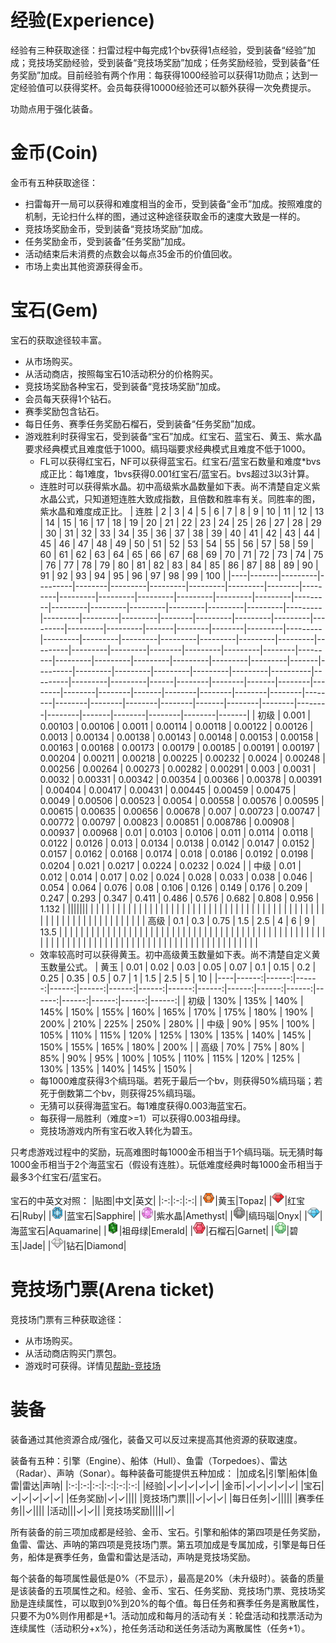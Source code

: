 # 经验(Experience)
经验有三种获取途径：扫雷过程中每完成1个bv获得1点经验，受到装备“经验”加成；竞技场奖励经验，受到装备“竞技场奖励”加成；任务奖励经验，受到装备“任务奖励”加成。目前经验有两个作用：每获得1000经验可以获得1功勋点；达到一定经验值可以获得奖杯。会员每获得10000经验还可以额外获得一次免费提示。

功勋点用于强化装备。

# 金币(Coin)
金币有五种获取途径：
- 扫雷每开一局可以获得和难度相当的金币，受到装备“金币”加成。按照难度的机制，无论扫什么样的图，通过这种途径获取金币的速度大致是一样的。
- 竞技场奖励金币，受到装备“竞技场奖励”加成。
- 任务奖励金币，受到装备“任务奖励”加成。
- 活动结束后未消费的点数会以每点35金币的价值回收。
- 市场上卖出其他资源获得金币。

# 宝石(Gem)
宝石的获取途径较丰富。
- 从市场购买。
- 从活动商店，按照每宝石10活动积分的价格购买。
- 竞技场奖励各种宝石，受到装备“竞技场奖励”加成。
- 会员每天获得1个钻石。
- 赛季奖励包含钻石。
- 每日任务、赛季任务奖励石榴石，受到装备“任务奖励”加成。
- 游戏胜利时获得宝石，受到装备“宝石”加成。红宝石、蓝宝石、黄玉、紫水晶要求经典模式且难度低于1000。缟玛瑙要求经典模式且难度不低于1000。
  - FL可以获得红宝石，NF可以获得蓝宝石。红宝石/蓝宝石数量和难度*bvs成正比：每1难度，1bvs获得0.001红宝石/蓝宝石。bvs超过3以3计算。
  - 连胜时可以获得紫水晶。初中高级紫水晶数量如下表。尚不清楚自定义紫水晶公式，只知道短连胜大致成指数，且倍数和胜率有关。同胜率的图，紫水晶和难度成正比。
    | 连胜 | 2     | 3       | 4       | 5      | 6       | 7       | 8       | 9       | 10     | 11      | 12      | 13      | 14      | 15      | 16      | 17      | 18      | 19      | 20      | 21      | 22      | 23      | 24      | 25      | 26      | 27      | 28      | 29     | 30      | 31      | 32      | 33      | 34      | 35      | 36    | 37     | 38     | 39      | 40      | 41      | 42      | 43      | 44      | 45      | 46      | 47      | 48      | 49      | 50      | 51     | 52      | 53      | 54     | 55      | 56      | 57      | 58      | 59      | 60      | 61      | 62    | 63      | 64      | 65      | 66      | 67      | 68      | 69       | 70      | 71      | 72      | 73   | 74     | 75     | 76    | 77     | 78     | 79     | 80     | 81    | 82     | 83     | 84     | 85     | 86     | 87     | 88     | 89     | 90     | 91    | 92     | 93     | 94     | 95     | 96    | 97     | 98     | 99     | 100   |
    |----|-------|---------|---------|--------|---------|---------|---------|---------|--------|---------|---------|---------|---------|---------|---------|---------|---------|---------|---------|---------|---------|---------|---------|---------|---------|---------|---------|--------|---------|---------|---------|---------|---------|---------|-------|--------|--------|---------|---------|---------|---------|---------|---------|---------|---------|---------|---------|---------|---------|--------|---------|---------|--------|---------|---------|---------|---------|---------|---------|---------|-------|---------|---------|---------|---------|---------|---------|----------|---------|---------|---------|------|--------|--------|-------|--------|--------|--------|--------|-------|--------|--------|--------|--------|--------|--------|--------|--------|--------|-------|--------|--------|--------|--------|-------|--------|--------|--------|-------|
    | 初级 | 0.001 | 0.00103 | 0.00106 | 0.0011 | 0.00114 | 0.00118 | 0.00122 | 0.00126 | 0.0013 | 0.00134 | 0.00138 | 0.00143 | 0.00148 | 0.00153 | 0.00158 | 0.00163 | 0.00168 | 0.00173 | 0.00179 | 0.00185 | 0.00191 | 0.00197 | 0.00204 | 0.00211 | 0.00218 | 0.00225 | 0.00232 | 0.0024 | 0.00248 | 0.00256 | 0.00264 | 0.00273 | 0.00282 | 0.00291 | 0.003 | 0.0031 | 0.0032 | 0.00331 | 0.00342 | 0.00354 | 0.00366 | 0.00378 | 0.00391 | 0.00404 | 0.00417 | 0.00431 | 0.00445 | 0.00459 | 0.00475 | 0.0049 | 0.00506 | 0.00523 | 0.0054 | 0.00558 | 0.00576 | 0.00595 | 0.00615 | 0.00635 | 0.00656 | 0.00678 | 0.007 | 0.00723 | 0.00747 | 0.00772 | 0.00797 | 0.00823 | 0.00851 | 0.008786 | 0.00908 | 0.00937 | 0.00968 | 0.01 | 0.0103 | 0.0106 | 0.011 | 0.0114 | 0.0118 | 0.0122 | 0.0126 | 0.013 | 0.0134 | 0.0138 | 0.0142 | 0.0147 | 0.0152 | 0.0157 | 0.0162 | 0.0168 | 0.0174 | 0.018 | 0.0186 | 0.0192 | 0.0198 | 0.0204 | 0.021 | 0.0217 | 0.0224 | 0.0232 | 0.024 |
    | 中级 | 0.01  | 0.012   | 0.014   | 0.017  | 0.02    | 0.024   | 0.028   | 0.033   | 0.038  | 0.046   | 0.054   | 0.064   | 0.076   | 0.08    | 0.106   | 0.126   | 0.149   | 0.176   | 0.209   | 0.247   | 0.293   | 0.347   | 0.411   | 0.486   | 0.576   | 0.682   | 0.808   | 0.956  | 1.132   |         |||||||        |         |         |         |         |         |         |         |         |         |         |         |         |        |         |         |        |         |         |         |         |         |         |         |       |         |         |         |         |         |         |          |         |         |         |      |        |        |       |        |        |        |        |       |        |        |        |        |        |        |        |        |        |       |        |        |        |        |       |        |        |        |       |
    | 高级 | 0.1   | 0.3     | 0.75    | 1.5    | 2.5     | 4       | 6       | 9       | 13.5   |         |         |         |         |         |         |         |         |         |         |         |         |         |         |         |         |         |         |        |         |         |         |         |         |         |       |        |        |         |         |         |         |         |         |         |         |         |         |         |         |        |         |         |        |         |         |         |         |         |         |         |       |         |         |         |         |         |         |          |         |         |         |      |        |        |       |        |        |        |        |       |        |        |        |        |        |        |        |        |        |       |        |        |        |        |       |        |        |        |       |
  - 效率较高时可以获得黄玉。初中高级黄玉数量如下表。尚不清楚自定义黄玉数量公式。
    | 黄玉 | 0.01 | 0.02 | 0.03 | 0.05 | 0.07 | 0.1  | 0.15 | 0.2  | 0.25 | 0.35 | 0.5  | 0.7  | 1    | 1.5  | 2.5  | 5    | 10   |
    |----|------:|------:|------:|------:|------:|------:|------:|------:|------:|------:|------:|------:|------:|------:|------:|------:|------:|
    | 初级 | 130% | 135% | 140% | 145% | 150% | 155% | 160% | 165% | 170% | 175% | 180% | 190% | 200% | 210% | 225% | 250% | 280% |
    | 中级 | 90%  | 95%  | 100% | 105% | 110% | 115% | 120% | 125% | 130% | 135% | 140% | 145% | 150% | 155% | 165% | 180% | 200% |
    | 高级 | 70%  | 75%  | 80%  | 85%  | 90%  | 95%  | 100% | 105% | 110% | 115% | 120% | 125% | 130% | 135% | 140% | 145% | 150% |
  - 每1000难度获得3个缟玛瑙。若死于最后一个bv，则获得50%缟玛瑙；若死于倒数第二个bv，则获得25%缟玛瑙。
  - 无猜可以获得海蓝宝石。每1难度获得0.003海蓝宝石。
  - 每获得一局胜利（难度>=1）可以获得0.003祖母绿。
  - 竞技场游戏内所有宝石收入转化为碧玉。
  

只考虑游戏过程中的奖励，玩高难图时每1000金币相当于1个缟玛瑙。玩无猜时每1000金币相当于2个海蓝宝石（假设有连胜）。玩低难度经典时每1000金币相当于最多3个红宝石/蓝宝石。

宝石的中英文对照：
|贴图|中文|英文|
|:-:|:-:|:-:|
|<img src="https://github.com/putianyi889/Minesweeper-makes-me-happy/blob/main/wiki/images/wom/1.svg" width=20>|黄玉|Topaz|
|<img src="https://github.com/putianyi889/Minesweeper-makes-me-happy/blob/main/wiki/images/wom/2.svg" width=20>|红宝石|Ruby|
|<img src="https://github.com/putianyi889/Minesweeper-makes-me-happy/blob/main/wiki/images/wom/3.svg" width=20>|蓝宝石|Sapphire|
|<img src="https://github.com/putianyi889/Minesweeper-makes-me-happy/blob/main/wiki/images/wom/4.svg" width=20>|紫水晶|Amethyst|
|<img src="https://github.com/putianyi889/Minesweeper-makes-me-happy/blob/main/wiki/images/wom/5.svg" width=20>|缟玛瑙|Onyx|
|<img src="https://github.com/putianyi889/Minesweeper-makes-me-happy/blob/main/wiki/images/wom/6.svg" width=20>|海蓝宝石|Aquamarine|
|<img src="https://github.com/putianyi889/Minesweeper-makes-me-happy/blob/main/wiki/images/wom/7.svg" width=20>|祖母绿|Emerald|
|<img src="https://github.com/putianyi889/Minesweeper-makes-me-happy/blob/main/wiki/images/wom/8.svg" width=20>|石榴石|Garnet|
|<img src="https://github.com/putianyi889/Minesweeper-makes-me-happy/blob/main/wiki/images/wom/9.svg" width=20>|碧玉|Jade|
|<img src="https://github.com/putianyi889/Minesweeper-makes-me-happy/blob/main/wiki/images/wom/10.svg" width=20>|钻石|Diamond|

# 竞技场门票(Arena ticket)
竞技场门票有三种获取途径：
- 从市场购买。
- 从活动商店购买门票包。
- 游戏时可获得。详情见[帮助-竞技场](https://minesweeper.online/cn/help/arena)

# 装备
装备通过其他资源合成/强化，装备又可以反过来提高其他资源的获取速度。

装备有五种：引擎（Engine）、船体（Hull）、鱼雷（Torpedoes）、雷达（Radar）、声呐（Sonar）。每种装备可能提供五种加成：
|加成名|引擎|船体|鱼雷|雷达|声呐|
|:-:|:-:|:-:|:-:|:-:|:-:|
|经验|✓|✓|✓|✓|✓|
|金币|✓|✓|✓|✓|✓|
|宝石|✓|✓|✓|✓|✓|
|任务奖励|✓|✓||||
|竞技场门票|||✓|✓|✓|
|每日任务|✓|||||
|赛季任务||✓||||
|活动|||✓|✓||
|竞技场奖励|||||✓|

所有装备的前三项加成都是经验、金币、宝石。引擎和船体的第四项是任务奖励，鱼雷、雷达、声呐的第四项是竞技场门票。第五项加成是专属加成，引擎是每日任务，船体是赛季任务，鱼雷和雷达是活动，声呐是竞技场奖励。

每个装备的每项属性最低是0%（不显示），最高是20%（未升级时）。装备的质量是该装备的五项属性之和。经验、金币、宝石、任务奖励、竞技场门票、竞技场奖励是连续属性，可以取到0%到20%的每个值。每日任务和赛季任务是离散属性，只要不为0%则作用都是+1。活动加成和每月的活动有关：轮盘活动和找票活动为连续属性（活动积分+x%），抢任务活动和送任务活动为离散属性（任务+1）。